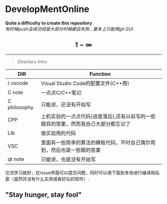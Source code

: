 # DevelopMentOnline
**Quite a difficulty to create this repository**  
*有时候push会成功但是大部分时候都会失败...基本上只能用git GUI*

## $$1-\infty$$

---
>Directory Intro

|DIR|Function|
|---|---|
|/.vscode|Visual Studio Code的配置文件(C++用)|
|C note|一点点C/C++笔记|
|C philosophy|只能说，还没有开始写|
|CPP|上机实验的一点点代码(进度落后),还有以前写的一些题目的答案，然而我自己大部分都忘记了|
|Lib|做实验用的代码|
|VSC|里面有一些简单的算法的模板代码，平时自己偶尔用到，然后也是一些题的答案|
|qt note|只能说，也是没有开始写|

交流学习就好，在issue界面可以提交问题，同时可以用下载到本地进行编译和玩耍（虽然并没有什么实用或者好玩的软件）.

## "Stay hunger, stay fool"